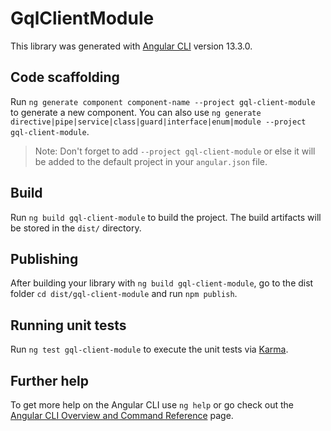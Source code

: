 # GqlClientModule

This library was generated with [Angular CLI](https://github.com/angular/angular-cli) version 13.3.0.

## Code scaffolding

Run `ng generate component component-name --project gql-client-module` to generate a new component. You can also use `ng generate directive|pipe|service|class|guard|interface|enum|module --project gql-client-module`.
> Note: Don't forget to add `--project gql-client-module` or else it will be added to the default project in your `angular.json` file. 

## Build

Run `ng build gql-client-module` to build the project. The build artifacts will be stored in the `dist/` directory.

## Publishing

After building your library with `ng build gql-client-module`, go to the dist folder `cd dist/gql-client-module` and run `npm publish`.

## Running unit tests

Run `ng test gql-client-module` to execute the unit tests via [Karma](https://karma-runner.github.io).

## Further help

To get more help on the Angular CLI use `ng help` or go check out the [Angular CLI Overview and Command Reference](https://angular.io/cli) page.
